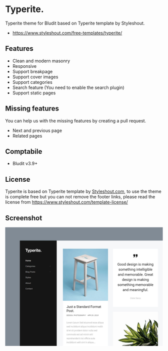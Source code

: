 # Typerite.
Typerite theme for Bludit based on Typerite template by Styleshout.
- https://www.styleshout.com/free-templates/typerite/

## Features
- Clean and modern masonry
- Responsive
- Support breakpage
- Support cover images
- Support categories
- Search feature (You need to enable the search plugin)
- Support static pages

## Missing features
You can help us with the missing features by creating a pull request.
- Next and previous page
- Related pages

## Comptabile
- Bludit v3.9+

## License
Typerite is based on Typerite template by [Styleshout.com](https://www.styleshout.com/free-templates/typerite/), to use the theme is complete free but you can not remove the footer links, please read the license from https://www.styleshout.com/template-license/

## Screenshot
![screenshot-Typerite](https://raw.githubusercontent.com/bludit-themes/typerite/master/screenshot.jpg)

